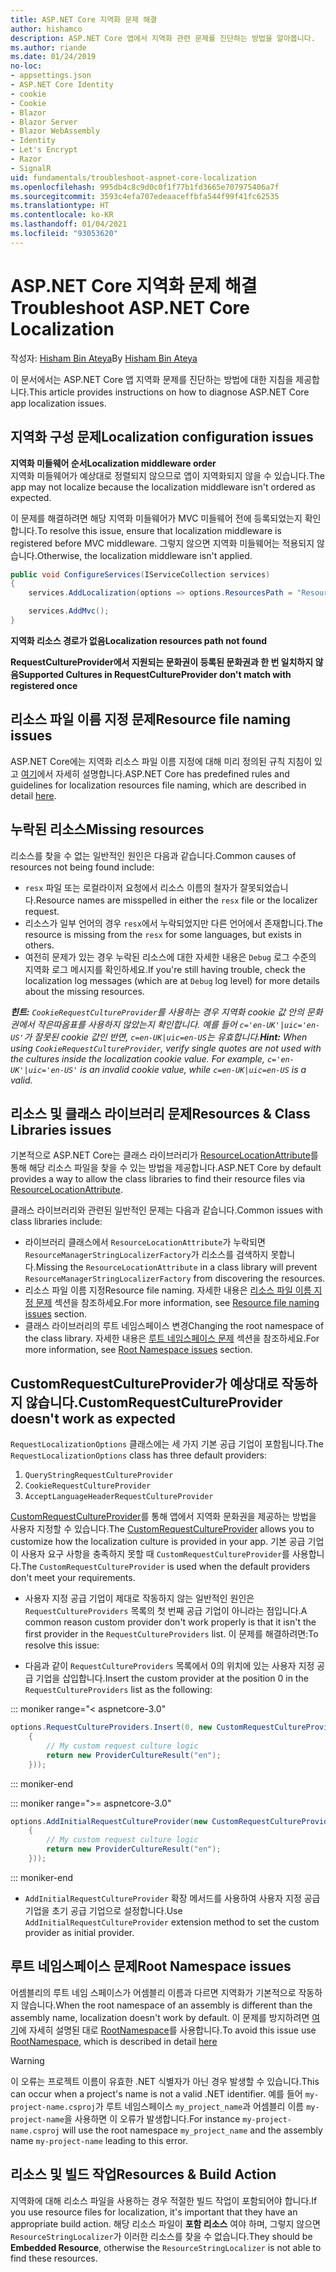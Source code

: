 ```yaml
---
title: ASP.NET Core 지역화 문제 해결
author: hishamco
description: ASP.NET Core 앱에서 지역화 관련 문제를 진단하는 방법을 알아봅니다.
ms.author: riande
ms.date: 01/24/2019
no-loc:
- appsettings.json
- ASP.NET Core Identity
- cookie
- Cookie
- Blazor
- Blazor Server
- Blazor WebAssembly
- Identity
- Let's Encrypt
- Razor
- SignalR
uid: fundamentals/troubleshoot-aspnet-core-localization
ms.openlocfilehash: 995db4c8c9d0c0f1f77b1fd3665e707975406a7f
ms.sourcegitcommit: 3593c4efa707edeaaceffbfa544f99f41fc62535
ms.translationtype: HT
ms.contentlocale: ko-KR
ms.lasthandoff: 01/04/2021
ms.locfileid: "93053620"
---
```

# <a name="troubleshoot-aspnet-core-localization"></a><span data-ttu-id="c3f52-103">ASP.NET Core 지역화 문제 해결</span><span class="sxs-lookup"><span data-stu-id="c3f52-103">Troubleshoot ASP.NET Core Localization</span></span>

<span data-ttu-id="c3f52-104">작성자: [Hisham Bin Ateya](https://github.com/hishamco)</span><span class="sxs-lookup"><span data-stu-id="c3f52-104">By [Hisham Bin Ateya](https://github.com/hishamco)</span></span>

<span data-ttu-id="c3f52-105">이 문서에서는 ASP.NET Core 앱 지역화 문제를 진단하는 방법에 대한 지침을 제공합니다.</span><span class="sxs-lookup"><span data-stu-id="c3f52-105">This article provides instructions on how to diagnose ASP.NET Core app localization issues.</span></span>

## <a name="localization-configuration-issues"></a><span data-ttu-id="c3f52-106">지역화 구성 문제</span><span class="sxs-lookup"><span data-stu-id="c3f52-106">Localization configuration issues</span></span>

<span data-ttu-id="c3f52-107">**지역화 미들웨어 순서**</span><span class="sxs-lookup"><span data-stu-id="c3f52-107">**Localization middleware order**</span></span>  
<span data-ttu-id="c3f52-108">지역화 미들웨어가 예상대로 정렬되지 않으므로 앱이 지역화되지 않을 수 있습니다.</span><span class="sxs-lookup"><span data-stu-id="c3f52-108">The app may not localize because the localization middleware isn't ordered as expected.</span></span>

<span data-ttu-id="c3f52-109">이 문제를 해결하려면 해당 지역화 미들웨어가 MVC 미들웨어 전에 등록되었는지 확인합니다.</span><span class="sxs-lookup"><span data-stu-id="c3f52-109">To resolve this issue, ensure that localization middleware is registered before MVC middleware.</span></span> <span data-ttu-id="c3f52-110">그렇지 않으면 지역화 미들웨어는 적용되지 않습니다.</span><span class="sxs-lookup"><span data-stu-id="c3f52-110">Otherwise, the localization middleware isn't applied.</span></span>

```csharp
public void ConfigureServices(IServiceCollection services)
{
    services.AddLocalization(options => options.ResourcesPath = "Resources");

    services.AddMvc();
}
```

<span data-ttu-id="c3f52-111">**지역화 리소스 경로가 없음**</span><span class="sxs-lookup"><span data-stu-id="c3f52-111">**Localization resources path not found**</span></span>

<span data-ttu-id="c3f52-112">**RequestCultureProvider에서 지원되는 문화권이 등록된 문화권과 한 번 일치하지 않음**</span><span class="sxs-lookup"><span data-stu-id="c3f52-112">**Supported Cultures in RequestCultureProvider don't match with registered once**</span></span>  

## <a name="resource-file-naming-issues"></a><span data-ttu-id="c3f52-113">리소스 파일 이름 지정 문제</span><span class="sxs-lookup"><span data-stu-id="c3f52-113">Resource file naming issues</span></span>

<span data-ttu-id="c3f52-114">ASP.NET Core에는 지역화 리소스 파일 이름 지정에 대해 미리 정의된 규칙 지침이 있고 [여기](xref:fundamentals/localization?view=aspnetcore-2.2#resource-file-naming)에서 자세히 설명합니다.</span><span class="sxs-lookup"><span data-stu-id="c3f52-114">ASP.NET Core has predefined rules and guidelines for localization resources file naming, which are described in detail [here](xref:fundamentals/localization?view=aspnetcore-2.2#resource-file-naming).</span></span>

## <a name="missing-resources"></a><span data-ttu-id="c3f52-115">누락된 리소스</span><span class="sxs-lookup"><span data-stu-id="c3f52-115">Missing resources</span></span>

<span data-ttu-id="c3f52-116">리소스를 찾을 수 없는 일반적인 원인은 다음과 같습니다.</span><span class="sxs-lookup"><span data-stu-id="c3f52-116">Common causes of resources not being found include:</span></span>

- <span data-ttu-id="c3f52-117">`resx` 파일 또는 로컬라이저 요청에서 리소스 이름의 철자가 잘못되었습니다.</span><span class="sxs-lookup"><span data-stu-id="c3f52-117">Resource names are misspelled in either the `resx` file or the localizer request.</span></span>
- <span data-ttu-id="c3f52-118">리소스가 일부 언어의 경우 `resx`에서 누락되었지만 다른 언어에서 존재합니다.</span><span class="sxs-lookup"><span data-stu-id="c3f52-118">The resource is missing from the `resx` for some languages, but exists in others.</span></span>
- <span data-ttu-id="c3f52-119">여전히 문제가 있는 경우 누락된 리소스에 대한 자세한 내용은 `Debug` 로그 수준의 지역화 로그 메시지를 확인하세요.</span><span class="sxs-lookup"><span data-stu-id="c3f52-119">If you're still having trouble, check the localization log messages (which are at `Debug` log level) for more details about the missing resources.</span></span>

<span data-ttu-id="c3f52-120">_**힌트:** `CookieRequestCultureProvider`를 사용하는 경우 지역화 cookie 값 안의 문화권에서 작은따옴표를 사용하지 않았는지 확인합니다. 예를 들어 `c='en-UK'|uic='en-US'`가 잘못된 cookie 값인 반면, `c=en-UK|uic=en-US`는 유효합니다._</span><span class="sxs-lookup"><span data-stu-id="c3f52-120">_**Hint:** When using `CookieRequestCultureProvider`, verify single quotes are not used with the cultures inside the localization cookie value. For example, `c='en-UK'|uic='en-US'` is an invalid cookie value, while `c=en-UK|uic=en-US` is a valid._</span></span>

## <a name="resources--class-libraries-issues"></a><span data-ttu-id="c3f52-121">리소스 및 클래스 라이브러리 문제</span><span class="sxs-lookup"><span data-stu-id="c3f52-121">Resources & Class Libraries issues</span></span>

<span data-ttu-id="c3f52-122">기본적으로 ASP.NET Core는 클래스 라이브러리가 [ResourceLocationAttribute](/dotnet/api/microsoft.extensions.localization.resourcelocationattribute?view=aspnetcore-2.1)를 통해 해당 리소스 파일을 찾을 수 있는 방법을 제공합니다.</span><span class="sxs-lookup"><span data-stu-id="c3f52-122">ASP.NET Core by default provides a way to allow the class libraries to find their resource files via [ResourceLocationAttribute](/dotnet/api/microsoft.extensions.localization.resourcelocationattribute?view=aspnetcore-2.1).</span></span>

<span data-ttu-id="c3f52-123">클래스 라이브러리와 관련된 일반적인 문제는 다음과 같습니다.</span><span class="sxs-lookup"><span data-stu-id="c3f52-123">Common issues with class libraries include:</span></span>
- <span data-ttu-id="c3f52-124">라이브러리 클래스에서 `ResourceLocationAttribute`가 누락되면 `ResourceManagerStringLocalizerFactory`가 리소스를 검색하지 못합니다.</span><span class="sxs-lookup"><span data-stu-id="c3f52-124">Missing the `ResourceLocationAttribute` in a class library will prevent `ResourceManagerStringLocalizerFactory` from discovering the resources.</span></span>
- <span data-ttu-id="c3f52-125">리소스 파일 이름 지정</span><span class="sxs-lookup"><span data-stu-id="c3f52-125">Resource file naming.</span></span> <span data-ttu-id="c3f52-126">자세한 내용은 [리소스 파일 이름 지정 문제](#resource-file-naming-issues) 섹션을 참조하세요.</span><span class="sxs-lookup"><span data-stu-id="c3f52-126">For more information, see [Resource file naming issues](#resource-file-naming-issues) section.</span></span>
- <span data-ttu-id="c3f52-127">클래스 라이브러리의 루트 네임스페이스 변경</span><span class="sxs-lookup"><span data-stu-id="c3f52-127">Changing the root namespace of the class library.</span></span> <span data-ttu-id="c3f52-128">자세한 내용은 [루트 네임스페이스 문제](#root-namespace-issues) 섹션을 참조하세요.</span><span class="sxs-lookup"><span data-stu-id="c3f52-128">For more information, see [Root Namespace issues](#root-namespace-issues) section.</span></span>

## <a name="customrequestcultureprovider-doesnt-work-as-expected"></a><span data-ttu-id="c3f52-129">CustomRequestCultureProvider가 예상대로 작동하지 않습니다.</span><span class="sxs-lookup"><span data-stu-id="c3f52-129">CustomRequestCultureProvider doesn't work as expected</span></span>

<span data-ttu-id="c3f52-130">`RequestLocalizationOptions` 클래스에는 세 가지 기본 공급 기업이 포함됩니다.</span><span class="sxs-lookup"><span data-stu-id="c3f52-130">The `RequestLocalizationOptions` class has three default providers:</span></span>

1. `QueryStringRequestCultureProvider`
2. `CookieRequestCultureProvider`
3. `AcceptLanguageHeaderRequestCultureProvider`

<span data-ttu-id="c3f52-131">[CustomRequestCultureProvider](/dotnet/api/microsoft.aspnetcore.localization.customrequestcultureprovider?view=aspnetcore-2.1)를 통해 앱에서 지역화 문화권을 제공하는 방법을 사용자 지정할 수 있습니다.</span><span class="sxs-lookup"><span data-stu-id="c3f52-131">The [CustomRequestCultureProvider](/dotnet/api/microsoft.aspnetcore.localization.customrequestcultureprovider?view=aspnetcore-2.1) allows you to customize how the localization culture is provided in your app.</span></span> <span data-ttu-id="c3f52-132">기본 공급 기업이 사용자 요구 사항을 충족하지 못할 때 `CustomRequestCultureProvider`를 사용합니다.</span><span class="sxs-lookup"><span data-stu-id="c3f52-132">The `CustomRequestCultureProvider` is used when the default providers don't meet your requirements.</span></span>

- <span data-ttu-id="c3f52-133">사용자 지정 공급 기업이 제대로 작동하지 않는 일반적인 원인은 `RequestCultureProviders` 목록의 첫 번째 공급 기업이 아니라는 점입니다.</span><span class="sxs-lookup"><span data-stu-id="c3f52-133">A common reason custom provider don't work properly is that it isn't the first provider in the `RequestCultureProviders` list.</span></span> <span data-ttu-id="c3f52-134">이 문제를 해결하려면:</span><span class="sxs-lookup"><span data-stu-id="c3f52-134">To resolve this issue:</span></span>

- <span data-ttu-id="c3f52-135">다음과 같이 `RequestCultureProviders` 목록에서 0의 위치에 있는 사용자 지정 공급 기업을 삽입합니다.</span><span class="sxs-lookup"><span data-stu-id="c3f52-135">Insert the custom provider at the position 0 in the `RequestCultureProviders` list as the following:</span></span>

::: moniker range="< aspnetcore-3.0"
```csharp
options.RequestCultureProviders.Insert(0, new CustomRequestCultureProvider(async context =>
    {
        // My custom request culture logic
        return new ProviderCultureResult("en");
    }));
```
::: moniker-end

::: moniker range=">= aspnetcore-3.0"
```csharp
options.AddInitialRequestCultureProvider(new CustomRequestCultureProvider(async context =>
    {
        // My custom request culture logic
        return new ProviderCultureResult("en");
    }));
```
::: moniker-end

- <span data-ttu-id="c3f52-136">`AddInitialRequestCultureProvider` 확장 메서드를 사용하여 사용자 지정 공급 기업을 초기 공급 기업으로 설정합니다.</span><span class="sxs-lookup"><span data-stu-id="c3f52-136">Use `AddInitialRequestCultureProvider` extension method to set the custom provider as initial provider.</span></span>

## <a name="root-namespace-issues"></a><span data-ttu-id="c3f52-137">루트 네임스페이스 문제</span><span class="sxs-lookup"><span data-stu-id="c3f52-137">Root Namespace issues</span></span>

<span data-ttu-id="c3f52-138">어셈블리의 루트 네임 스페이스가 어셈블리 이름과 다르면 지역화가 기본적으로 작동하지 않습니다.</span><span class="sxs-lookup"><span data-stu-id="c3f52-138">When the root namespace of an assembly is different than the assembly name, localization doesn't work by default.</span></span> <span data-ttu-id="c3f52-139">이 문제를 방지하려면 [여기](xref:fundamentals/localization?view=aspnetcore-2.2#resource-file-naming)에 자세히 설명된 대로 [RootNamespace](/dotnet/api/microsoft.extensions.localization.rootnamespaceattribute?view=aspnetcore-2.1)를 사용합니다.</span><span class="sxs-lookup"><span data-stu-id="c3f52-139">To avoid this issue use [RootNamespace](/dotnet/api/microsoft.extensions.localization.rootnamespaceattribute?view=aspnetcore-2.1), which is described in detail [here](xref:fundamentals/localization?view=aspnetcore-2.2#resource-file-naming)</span></span>

> [!WARNING]
> <span data-ttu-id="c3f52-140">이 오류는 프로젝트 이름이 유효한 .NET 식별자가 아닌 경우 발생할 수 있습니다.</span><span class="sxs-lookup"><span data-stu-id="c3f52-140">This can occur when a project's name is not a valid .NET identifier.</span></span> <span data-ttu-id="c3f52-141">예를 들어 `my-project-name.csproj`가 루트 네임스페이스 `my_project_name`과 어셈블리 이름 `my-project-name`을 사용하면 이 오류가 발생합니다.</span><span class="sxs-lookup"><span data-stu-id="c3f52-141">For instance `my-project-name.csproj` will use the root namespace `my_project_name` and the assembly name `my-project-name` leading to this error.</span></span> 

## <a name="resources--build-action"></a><span data-ttu-id="c3f52-142">리소스 및 빌드 작업</span><span class="sxs-lookup"><span data-stu-id="c3f52-142">Resources & Build Action</span></span>

<span data-ttu-id="c3f52-143">지역화에 대해 리소스 파일을 사용하는 경우 적절한 빌드 작업이 포함되어야 합니다.</span><span class="sxs-lookup"><span data-stu-id="c3f52-143">If you use resource files for localization, it's important that they have an appropriate build action.</span></span> <span data-ttu-id="c3f52-144">해당 리소스 파일이 **포함 리소스** 여야 하며, 그렇지 않으면 `ResourceStringLocalizer`가 이러한 리소스를 찾을 수 없습니다.</span><span class="sxs-lookup"><span data-stu-id="c3f52-144">They should be **Embedded Resource**, otherwise the `ResourceStringLocalizer` is not able to find these resources.</span></span>

